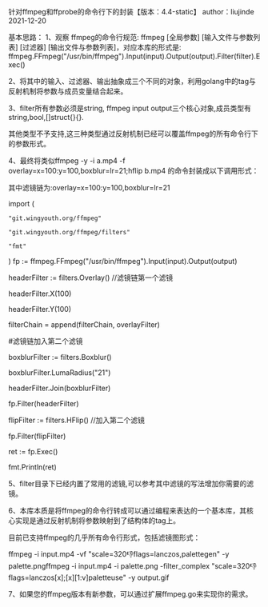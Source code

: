 针对ffmpeg和ffprobe的命令行下的封装【版本：4.4-static】
author：liujinde
2021-12-20

基本思路： 
1、观察 ffmpeg的命令行规范:   ffmpeg  [全局参数]  [输入文件与参数列表] [过滤器]  [输出文件与参数列表]，对应本库的形式是:
ffmpeg.FFmpeg("/usr/bin/ffmpeg").Input(input).Output(output).Filter(filter).Exec()

2、将其中的输入、过滤器、输出抽象成三个不同的对象，利用golang中的tag与反射机制将参数与成员变量结合起来。

3、filter所有参数必须是string, ffmpeg  input  output三个核心对象,成员类型有string,bool,[]struct{}{}.

其他类型不予支持,这三种类型通过反射机制已经可以覆盖ffmpeg的所有命令行下的参数形式。

4、最终将类似ffmpeg -y   -i a.mp4  -f overlay=x=100:y=100,boxblur=lr=21;hflip b.mp4 的命令封装成以下调用形式：

其中滤镜链为:overlay=x=100:y=100,boxblur=lr=21     

import (

    "git.wingyouth.org/ffmpeg"

    "git.wingyouth.org/ffmpeg/filters"

    "fmt"

)
fp := ffmpeg.FFmpeg("/usr/bin/ffmpeg").Input(input).Output(output)

headerFilter := filters.Overlay() //滤镜链第一个滤镜

headerFilter.X(100)

headerFilter.Y(100)

filterChain = append(filterChain, overlayFilter)

#滤镜链加入第二个滤镜

boxblurFilter := filters.Boxblur()

boxblurFilter.LumaRadius("21")

headerFilter.Join(boxblurFilter)

fp.Filter(headerFilter)

flipFilter := filters.HFlip()  //加入第二个滤镜

fp.Filter(flipFilter)

ret := fp.Exec()

fmt.Println(ret)

5、filter目录下已经内置了常用的滤镜,可以参考其中滤镜的写法增加你需要的滤镜。

6、本库本质是将ffmpeg的命令行转成可以通过编程来表达的一个基本库，其核心实现是通过反射机制将参数映射到了结构体的tag上。

目前已支持ffmpeg的几乎所有命令行形式，包括滤镜图形式：

ffmpeg -i input.mp4 -vf "scale=320:-1:flags=lanczos,palettegen" -y palette.pngffmpeg -i input.mp4 -i palette.png -filter_complex "scale=320:-1:flags=lanczos[x];[x][1:v]paletteuse" -y output.gif

7、如果您的ffmpeg版本有新参数，可以通过扩展ffmpeg.go来实现你的需求。


